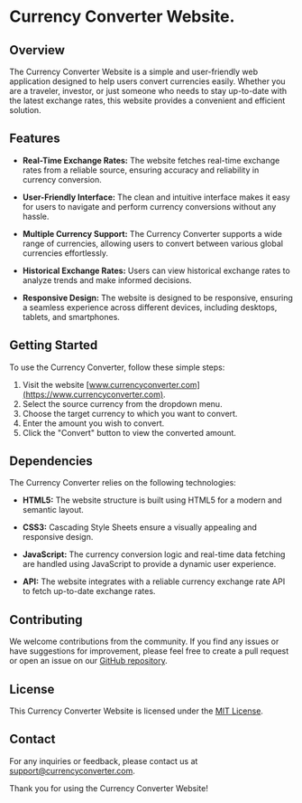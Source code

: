 # Currency Converter Website.

## Overview

The Currency Converter Website is a simple and user-friendly web application designed to help users convert currencies easily. Whether you are a traveler, investor, or just someone who needs to stay up-to-date with the latest exchange rates, this website provides a convenient and efficient solution.

## Features

- **Real-Time Exchange Rates:** The website fetches real-time exchange rates from a reliable source, ensuring accuracy and reliability in currency conversion.

- **User-Friendly Interface:** The clean and intuitive interface makes it easy for users to navigate and perform currency conversions without any hassle.

- **Multiple Currency Support:** The Currency Converter supports a wide range of currencies, allowing users to convert between various global currencies effortlessly.

- **Historical Exchange Rates:** Users can view historical exchange rates to analyze trends and make informed decisions.

- **Responsive Design:** The website is designed to be responsive, ensuring a seamless experience across different devices, including desktops, tablets, and smartphones.

## Getting Started

To use the Currency Converter, follow these simple steps:

1. Visit the website [www.currencyconverter.com](https://www.currencyconverter.com).
2. Select the source currency from the dropdown menu.
3. Choose the target currency to which you want to convert.
4. Enter the amount you wish to convert.
5. Click the "Convert" button to view the converted amount.

## Dependencies

The Currency Converter relies on the following technologies:

- **HTML5:** The website structure is built using HTML5 for a modern and semantic layout.

- **CSS3:** Cascading Style Sheets ensure a visually appealing and responsive design.

- **JavaScript:** The currency conversion logic and real-time data fetching are handled using JavaScript to provide a dynamic user experience.

- **API:** The website integrates with a reliable currency exchange rate API to fetch up-to-date exchange rates.

## Contributing

We welcome contributions from the community. If you find any issues or have suggestions for improvement, please feel free to create a pull request or open an issue on our [GitHub repository](https://github.com/currency-converter).

## License

This Currency Converter Website is licensed under the [MIT License](LICENSE.md).

## Contact

For any inquiries or feedback, please contact us at support@currencyconverter.com.

Thank you for using the Currency Converter Website!